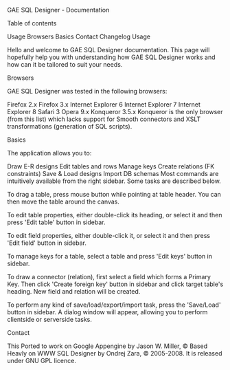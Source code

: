 GAE SQL Designer - Documentation

Table of contents

Usage
Browsers
Basics
Contact
Changelog
Usage

Hello and welcome to GAE SQL Designer documentation. This page will hopefully help you with understanding how GAE SQL Designer works and how can it be tailored to suit your needs.

Browsers

GAE SQL Designer was tested in the following browsers:

Firefox 2.x
Firefox 3.x
Internet Explorer 6
Internet Explorer 7
Internet Explorer 8
Safari 3
Opera 9.x
Konqueror 3.5.x
Konqueror is the only browser (from this list) which lacks support for Smooth connectors and XSLT transformations (generation of SQL scripts).

Basics

The application allows you to:

Draw E-R designs
Edit tables and rows
Manage keys
Create relations (FK constraints)
Save & Load designs
Import DB schemas
Most commands are intuitively available from the right sidebar. Some tasks are described below.

To drag a table, press mouse button while pointing at table header. You can then move the table around the canvas.

To edit table properties, either double-click its heading, or select it and then press 'Edit table' button in sidebar.

To edit field properties, either double-click it, or select it and then press 'Edit field' button in sidebar.

To manage keys for a table, select a table and press 'Edit keys' button in sidebar.

To draw a connector (relation), first select a field which forms a Primary Key. Then click 'Create foreign key' button in sidebar and click target table's heading. New field and relation will be created.

To perform any kind of save/load/export/import task, press the 'Save/Load' button in sidebar. A dialog window will appear, allowing you to perform clientside or serverside tasks.

Contact

This Ported to work on Google Appengine by Jason W. Miller, ©
Based Heavly on WWW SQL Designer by Ondrej Zara, © 2005-2008. It is released under GNU GPL licence.
